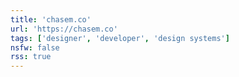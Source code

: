 ```yaml
---
title: 'chasem.co'
url: 'https://chasem.co'
tags: ['designer', 'developer', 'design systems']
nsfw: false
rss: true
---
```

